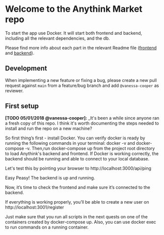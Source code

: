 # Welcome to the Anythink Market repo

To start the app use Docker. It will start both frontend and backend, including all the relevant dependencies, and the db.

Please find more info about each part in the relevant Readme file ([frontend](frontend/readme.md) and [backend](backend/README.md)).

## Development

When implementing a new feature or fixing a bug, please create a new pull request against `main` from a feature/bug branch and add `@vanessa-cooper` as reviewer.

## First setup

**[TODO 05/01/2018 @vanessa-cooper]:** _It's been a while since anyone ran a fresh copy of this repo. I think it's worth documenting the steps needed to install and run the repo on a new machine?

So first thing’s first - install Docker.
You can verify docker is ready by running the following commands in your terminal: docker -v and docker-compose -v.
Then,run docker-compose up from the project root directory to load Anythink's backend and frontend.
If Docker is working correctly, the backend should be running and able to connect to your local database.


Let's test this by pointing your browser to http://localhost:3000/api/ping

Easy Peasy! The backend is up and running.

Now, it’s time to check the frontend and make sure it’s connected to the backend.

If everything is working properly, you’ll be able to create a new user on http://localhost:3001/register

Just make sure that you run all scripts in the next quests on one of the containers created by docker-compose up.  Also, you can use docker exec to run commands on a running container.
